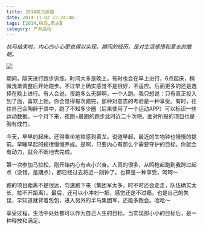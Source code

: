 ```yaml
---
title: 2014杭马感悟
date: 2014-11-02 22:24:48
tags: [2014,杭马,意志]
category: 户外运动
---
```

*杭马结束啦，内心的小心愿也得以实现，期间的经历，是对生活感悟和意志的磨砺。*

![](http://of7369y0i.bkt.clouddn.com/2014/11/02/%E6%8D%95%E8%8E%B7.JPG)

<!--more-->

期间，隔天进行跑步训练。时间大多是晚上。有时也会在早上进行，6点起床，稍微洗漱调整后开始跑步。不过早上确实感觉不是很好，不适应。后面更多的还是选择在晚上进行。有人会说，夜跑多么无聊啊，一个人跑。我只想说：只有真正投入到了面，喜欢上她。你会觉得每次跑完，那种对意志的考验是一种享受。有时，往往自己会陶醉于其中，跑了不知多少圈（后来使用了一个运动APP）可以标识一些运动数据。一个月下来，夜跑+晨跑的跑步此时近二十次吧。面对所报的项目也是胸有成竹。

今天，早早的起床。还得乘坐地铁感到黄龙。说道早起，最近的生物钟也慢慢的提前。早睡早起的规律慢慢养成。是啊，只要内心有那么个需要守护的目标。你就会有动力，就会不断地去完成。

第一次参加马拉松，刚开始内心有点小兴奋。人真的很多，从鸣枪起跑到我跨过起点（没错，是期点），都已经过去将近一刻钟了。也算是一种享受，呵呵～

跑的项目距离不是很远，匀速跑下来（集团军太多，时不时还会走走，队伍确实太长，拉不开距离）。最后，还可以小冲刺一把，感觉还是不过瘾。也是自己的失误，早知道就背着包包，进入另外的半马集团军，还能多跑会。哈哈～

享受过程，生活中处处都可以作为自己人生的目标。当实现那小小的目标后，是一种释放和满足。
